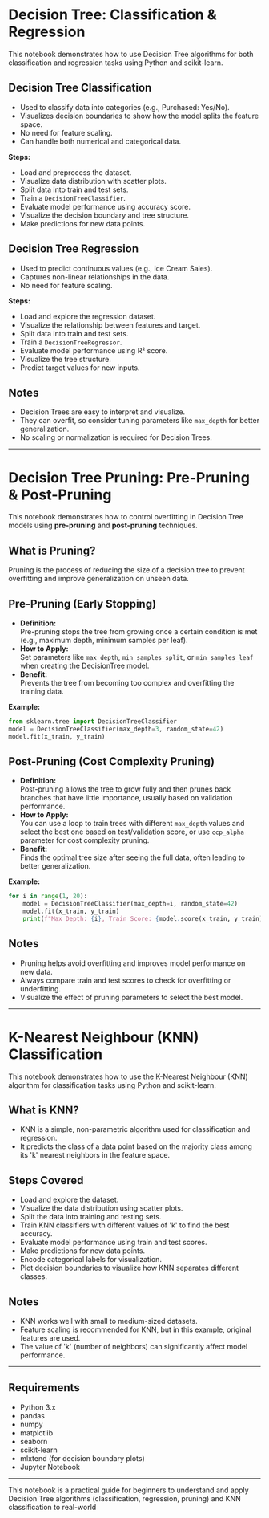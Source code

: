 # Decision Tree: Classification & Regression

This notebook demonstrates how to use Decision Tree algorithms for both classification and regression tasks using Python and scikit-learn.

## Decision Tree Classification
- Used to classify data into categories (e.g., Purchased: Yes/No).
- Visualizes decision boundaries to show how the model splits the feature space.
- No need for feature scaling.
- Can handle both numerical and categorical data.

**Steps:**
- Load and preprocess the dataset.
- Visualize data distribution with scatter plots.
- Split data into train and test sets.
- Train a `DecisionTreeClassifier`.
- Evaluate model performance using accuracy score.
- Visualize the decision boundary and tree structure.
- Make predictions for new data points.

## Decision Tree Regression
- Used to predict continuous values (e.g., Ice Cream Sales).
- Captures non-linear relationships in the data.
- No need for feature scaling.

**Steps:**
- Load and explore the regression dataset.
- Visualize the relationship between features and target.
- Split data into train and test sets.
- Train a `DecisionTreeRegressor`.
- Evaluate model performance using R² score.
- Visualize the tree structure.
- Predict target values for new inputs.

## Notes
- Decision Trees are easy to interpret and visualize.
- They can overfit, so consider tuning parameters like `max_depth` for better generalization.
- No scaling or normalization is required for Decision Trees.

---

# Decision Tree Pruning: Pre-Pruning & Post-Pruning

This notebook demonstrates how to control overfitting in Decision Tree models using **pre-pruning** and **post-pruning** techniques.

## What is Pruning?
Pruning is the process of reducing the size of a decision tree to prevent overfitting and improve generalization on unseen data.

## Pre-Pruning (Early Stopping)
- **Definition:**  
  Pre-pruning stops the tree from growing once a certain condition is met (e.g., maximum depth, minimum samples per leaf).
- **How to Apply:**  
  Set parameters like `max_depth`, `min_samples_split`, or `min_samples_leaf` when creating the DecisionTree model.
- **Benefit:**  
  Prevents the tree from becoming too complex and overfitting the training data.

**Example:**  
```python
from sklearn.tree import DecisionTreeClassifier
model = DecisionTreeClassifier(max_depth=3, random_state=42)
model.fit(x_train, y_train)
```

## Post-Pruning (Cost Complexity Pruning)
- **Definition:**  
  Post-pruning allows the tree to grow fully and then prunes back branches that have little importance, usually based on validation performance.
- **How to Apply:**  
  You can use a loop to train trees with different `max_depth` values and select the best one based on test/validation score, or use `ccp_alpha` parameter for cost complexity pruning.
- **Benefit:**  
  Finds the optimal tree size after seeing the full data, often leading to better generalization.

**Example:**  
```python
for i in range(1, 20):
    model = DecisionTreeClassifier(max_depth=i, random_state=42)
    model.fit(x_train, y_train)
    print(f"Max Depth: {i}, Train Score: {model.score(x_train, y_train):.2f}, Test Score: {model.score(x_test, y_test):.2f}")
```

## Notes
- Pruning helps avoid overfitting and improves model performance on new data.
- Always compare train and test scores to check for overfitting or underfitting.
- Visualize the effect of pruning parameters to select the best model.

---

# K-Nearest Neighbour (KNN) Classification

This notebook demonstrates how to use the K-Nearest Neighbour (KNN) algorithm for classification tasks using Python and scikit-learn.

## What is KNN?
- KNN is a simple, non-parametric algorithm used for classification and regression.
- It predicts the class of a data point based on the majority class among its 'k' nearest neighbors in the feature space.

## Steps Covered

- Load and explore the dataset.
- Visualize the data distribution using scatter plots.
- Split the data into training and testing sets.
- Train KNN classifiers with different values of 'k' to find the best accuracy.
- Evaluate model performance using train and test scores.
- Make predictions for new data points.
- Encode categorical labels for visualization.
- Plot decision boundaries to visualize how KNN separates different classes.

## Notes

- KNN works well with small to medium-sized datasets.
- Feature scaling is recommended for KNN, but in this example, original features are used.
- The value of 'k' (number of neighbors) can significantly affect model performance.

---

## Requirements

- Python 3.x
- pandas
- numpy
- matplotlib
- seaborn
- scikit-learn
- mlxtend (for decision boundary plots)
- Jupyter Notebook

---

This notebook is a practical guide for beginners to understand and apply Decision Tree algorithms (classification, regression, pruning) and KNN classification to real-world